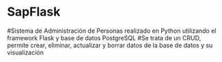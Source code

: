 # SapFlask
#Sistema de Administración de Personas realizado en Python utilizando el framework Flask y base de datos PostgreSQL
#Se trata de un CRUD, permite crear, eliminar, actualizar y borrar datos de la base de datos y su visualización
